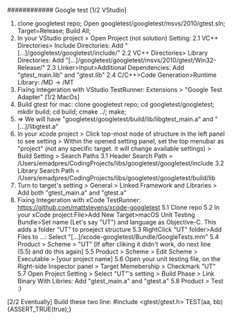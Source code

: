 ############ Google test
[1/2 VStudio]
1. clone googletest repo; Open googletest/googletest/msvs/2010/gtest.sln; Target=Release; Build All;
2. In your VStudio project > Open Project (not solution) Setting:
2.1 VC++ Directories> Include Directories: Add "[...]/googletest/googletest/include/" 
2.2 VC++ Directories> Library Directories: Add "[...]/googletest/googletest/msvs/2010/gtest/Win32-Release/" 
2.3 Linker>Input>Additional Dependencies: Add "gtest_main.lib" and "gtest.lib" 
2.4 C/C++>Code Generation>Runtime Library: /MD -> /MT
3. Fixing Integeration with VStudio TestRunner: Extensions > "Google Test Adapter"
[1/2 MacOs]
1. Build gtest for mac: clone googletest repo; cd googletest/googletest; mkdir build; cd build; cmake ../; make;
2. => We will have "googletest/googletest/build/lib/libgtest_main.a" and "[...]/libgtest.a"
3. In your xcode project > Click top-most node of structure in the left panel to see setting > Within the opened setting panel, set the top menubar as "project" (not any specific target. it will change available settings) > Build Setting > Search Paths
3.1 Header Search Path = /Users/emadpres/CodingProjects/libs/googletest/googletest/include
3.2 Library Search Path = /Users/emadpres/CodingProjects/libs/googletest/googletest/build/lib
4. Turn to target's setting > General > Linked Framework and Libraries > Add both "gtest_main.a" and "gtest.a"
5. Fixing Integeration with xCode TestRunner: https://github.com/mattstevens/xcode-googletest
5.1 Clone repo
5.2 In your xCode project:File>Add New Target>macOS Unit Testing Bundle>Set name (Let's say "UT") and language as Objective-C.
	This adds a folder "UT" to proeject structure
5.3 RightClick "UT" folder>Add Files to ...: Select "[...]/xcode-googletest/Bundle/GoogleTests.mm"
5.4 Product > Scheme > "UT" [If after cliking it didn't work, do next line (5.5) and do this again]
5.5 Product > Scheme > Edit Scheme > Executable > [your project name]
5.6 Open your unit testing file, on the Right-side Inspector panel > Target Memebership > Checkmark "UT"
5.7 Open Project Setting > Select "UT"'s setting > Build Phase > Link Binary With Libries: Add "gtest_main.a" and "gtest.a" 
5.8 Product > Test :)

[2/2 Eventually]
Build these two line:
	#include <gtest/gtest.h>
	TEST(aa, bb){ASSERT_TRUE(true);}